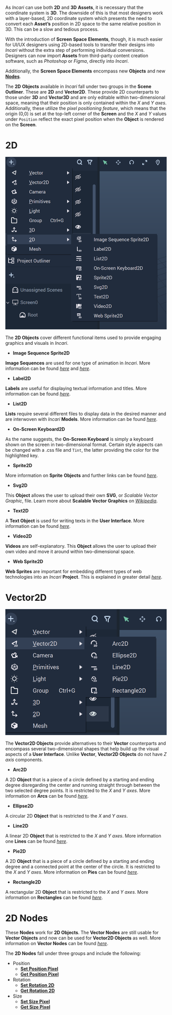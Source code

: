 As *Incari* can use both **2D** and **3D** **Assets**, it is necessary that the coordinate system is **3D**. The downside of this is that most designers work with a layer-based, 2D coordinate system which presents the need to convert each **Asset’s** position in 2D space to the same relative position in 3D. This can be a slow and tedious process.

With the introduction of **Screen** **Space** **Elements**, though, it is much easier for UI/UX designers using 2D-based tools to transfer their designs into *Incari* without the extra step of performing individual conversions. Designers can now import **Assets** from third-party content creation software, such as *Photoshop* or *Figma*, directly into *Incari*.

Additionally, the **Screen Space Elements** encompass new **Objects** and new [**Nodes**](https://docs.incari.com/incari-studio/v/2021.3-unreleased/getting-started/scene-objects/screen-space-elements#2d-nodes). 

The **2D** **Objects** available in *Incari* fall under two groups in the **Scene Outliner**. These are **2D** and **Vector2D**. These provide 2D counterparts to those under **3D** and **Vector3D** and are only editable within two-dimensional space, meaning that their position is only contained within the *X* and *Y* *axes*. Additionally, these utilize the *pixel positioning feature*, which means that the origin (0,0) is set at the top-left corner of the **Screen** and the *X* and *Y* values under `Position` reflect the exact pixel position when the **Object** is rendered on the **Screen**. 

# 2D

![2D Objects](../../.gitbook/assets/2Delements.png)

The **2D Objects** cover different functional items used to provide engaging graphics and visuals in *Incari*.

* **Image Sequence Sprite2D** 

**Image Sequences** are used for one type of animation in *Incari*. More information can be found [*here*](https://docs.incari.com/incari-studio/demo-projects/4-methods-of-animation#3-image-sequence) and [*here*](../../modules/image-sequence-editor.md).

* **Label2D**

**Labels** are useful for displaying textual information and titles. More information can be found [*here*](../../toolbox/incari/vector/label/README.md).

* **List2D**

**Lists** require several different files to display data in the desired manner and are interwoven with *Incari* **Models**. More information can be found [*here*](list-widget.md).

* **On-Screen Keyboard2D**

As the name suggests, the **On-Screen Keyboard** is simply a keyboard shown on the screen in two-dimensional format. Certain style aspects can be changed with a .css file and `Tint`, the latter providing the color for the highlighted key. 

* **Sprite2D**

More information on **Sprite** **Objects** and further links can be found [*here*](sprite.md). 

* **Svg2D**

This **Object** allows the user to upload their own **SVG**, or *Scalable Vector Graphic*, file. Learn more about **Scalable Vector Graphics** on [*Wikipedia*](https://en.wikipedia.org/wiki/Scalable_Vector_Graphics).

* **Text2D**

A **Text Object** is used for writing texts in the **User Interface**. More information can be found [*here*](text.md).

* **Video2D**

**Videos** are self-explanatory. This **Object** allows the user to upload their own video and move it around within two-dimensional space. 

* **Web Sprite2D**

**Web Sprites** are important for embedding different types of web technologies into an *Incari* **Project**. This is explained in greater detail [*here*](https://docs.incari.com/incari-studio/v/2021.3-unreleased/getting-started/scene-objects/web-sprite).

# Vector2D 

![Vector2D Objects](../../.gitbook/assets/2Dvectorelements.png)

The **Vector2D Objects** provide alternatives to their **Vector** counterparts and encompass several two-dimensional shapes that help build up the visual aspects of a **User Interface**. Unlike **Vector**, **Vector2D Objects** do not have *Z* *axis* components. 

* **Arc2D**

A 2D **Object** that is a piece of a circle defined by a starting and ending degree disregarding the center and running straight through between the two selected degree points. It is restricted to the *X* and *Y* *axes*. More information on **Arcs** can be found [*here*](../../toolbox/incari/vector/arc/README.md).

* **Ellipse2D**

A circular 2D **Object** that is restricted to the *X* and *Y* *axes*.

* **Line2D**

A linear 2D **Object** that is restricted to the *X* and *Y* *axes*. More information one **Lines** can be found [*here*](../../toolbox/incari/vector/line/README.md).

* **Pie2D**

A 2D **Object** that is a piece of a circle defined by a starting and ending degree and a connected point at the center of the circle. It is restricted to the *X* and *Y* *axes*. More information on **Pies** can be found [*here*](../../toolbox/incari/vector/pie/README.md).

* **Rectangle2D**

A rectangular 2D **Object** that is restricted to the *X* and *Y* *axes*. More information on **Rectangles** can be found [*here*](../../toolbox/incari/vector/rectangle/README.md).


# 2D Nodes

These **Nodes** work for **2D Objects**. The **Vector Nodes** are still usable for **Vector Objects** and now can be used for **Vector2D Objects** as well. More information on **Vector Nodes** can be found [*here*](../../toolbox/incari/vector/README.md).

The **2D Nodes** fall under three groups and include the following:

* Position
  * [**Set Position Pixel**](../../toolbox/incari/object/set-position-pixel.md)
  * [**Get Position Pixel**](../../toolbox/incari/object/get-position-pixel.md)
* Rotation
  * [**Set Rotation 2D**](../../toolbox/incari/object/set-rotation-pixel.md)
  * [**Get Rotation 2D**](../../toolbox/incari/object/get-rotation-pixel.md)
* Size
  * [**Set Size Pixel**](../../toolbox/incari/object/set-size-pixel.md)
  * [**Get Size Pixel**](../../toolbox/incari/object/get-size-pixel.md)
